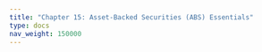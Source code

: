```yaml
---
title: "Chapter 15: Asset-Backed Securities (ABS) Essentials"
type: docs
nav_weight: 150000
---
```

